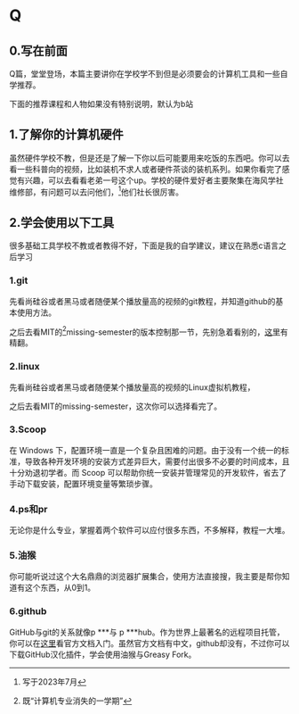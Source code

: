 # Q

## 0.写在前面

Q篇，堂堂登场，本篇主要讲你在学校学不到但是必须要会的计算机工具和一些自学推荐。

下面的推荐课程和人物如果没有特别说明，默认为b站

## 1.了解你的计算机硬件

虽然硬件学校不教，但是还是了解一下你以后可能要用来吃饭的东西吧。你可以去看一些科普向的视频，比如装机不求人或者硬件茶谈的装机系列。如果你看完了感觉有兴趣，可以去看看老弟一号这个up。学校的硬件爱好者主要聚集在海风学社维修部，有问题可以去问他们，[^1]他们社长很厉害。

## 2.学会使用以下工具

很多基础工具学校不教或者教得不好，下面是我的自学建议，建议在熟悉c语言之后学习

### 1.git

先看尚硅谷或者黑马或者随便某个播放量高的视频的git教程，并知道github的基本使用方法。

之后去看MIT的[^2]missing-semester的版本控制那一节，先别急着看别的，[这里](https://space.bilibili.com/518734451?spm_id_from=333.337.0.0)有精翻。

### 2.linux

先看尚硅谷或者黑马或者随便某个播放量高的视频的Linux虚拟机教程，

之后去看MIT的missing-semester，这次你可以选择看完了。

### 3.Scoop

在 Windows 下，配置环境一直是一个复杂且困难的问题。由于没有一个统一的标准，导致各种开发环境的安装方式差异巨大，需要付出很多不必要的时间成本，且十分劝退初学者。而 Scoop 可以帮助你统一安装并管理常见的开发软件，省去了手动下载安装，配置环境变量等繁琐步骤。

### 4.ps和pr

无论你是什么专业，掌握着两个软件可以应付很多东西，不多解释，教程一大堆。

### 5.油猴

你可能听说过这个大名鼎鼎的浏览器扩展集合，使用方法直接搜，我主要是帮你知道有这个东西，从0到1。

### 6.github

GitHub与git的关系就像p ***与 p ***hub。作为世界上最著名的远程项目托管，你可以在[这里](https://docs.github.com/zh/get-started)看官方文档入门。虽然官方文档有中文，github却没有，不过你可以下载GitHub汉化插件，学会使用油猴与Greasy Fork。

[^1]: 写于2023年7月
[^2]: 既“计算机专业消失的一学期”